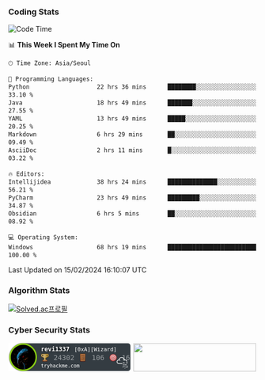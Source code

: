### Coding Stats

<!--START_SECTION:waka-->
![Code Time](http://img.shields.io/badge/Code%20Time-249%20hrs%2046%20mins-blue)

📊 **This Week I Spent My Time On** 

```text
🕑︎ Time Zone: Asia/Seoul

💬 Programming Languages: 
Python                   22 hrs 36 mins      ████████░░░░░░░░░░░░░░░░░   33.10 % 
Java                     18 hrs 49 mins      ███████░░░░░░░░░░░░░░░░░░   27.55 % 
YAML                     13 hrs 49 mins      █████░░░░░░░░░░░░░░░░░░░░   20.25 % 
Markdown                 6 hrs 29 mins       ██░░░░░░░░░░░░░░░░░░░░░░░   09.49 % 
AsciiDoc                 2 hrs 11 mins       █░░░░░░░░░░░░░░░░░░░░░░░░   03.22 % 

🔥 Editors: 
Intellijidea             38 hrs 24 mins      ██████████████░░░░░░░░░░░   56.21 % 
PyCharm                  23 hrs 49 mins      █████████░░░░░░░░░░░░░░░░   34.87 % 
Obsidian                 6 hrs 5 mins        ██░░░░░░░░░░░░░░░░░░░░░░░   08.92 % 

💻 Operating System: 
Windows                  68 hrs 19 mins      █████████████████████████   100.00 % 
```


 Last Updated on 15/02/2024 16:10:07 UTC
<!--END_SECTION:waka-->

### Algorithm Stats

[![Solved.ac프로필](http://mazassumnida.wtf/api/v2/generate_badge?boj=revi1337)](https://solved.ac/revi1337)

### Cyber Security Stats

[![revi1337's tryhackme stats](https://raw.githubusercontent.com/Revi1337/Revi1337/main/assets/thm_propic.png)][tryhackme]
[<img src="https://www.hackthebox.com/badge/image/1002993" width="248.01" height="57">][hackthebox]


[website]: https://revi1337.com
[tryhackme]: https://tryhackme.com/p/revi1337
[hackthebox]: https://app.hackthebox.com/profile/1002993
